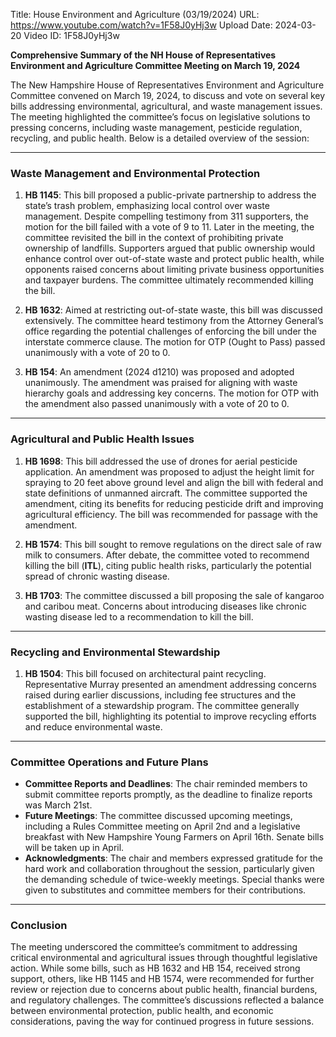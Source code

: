 Title: House Environment and Agriculture (03/19/2024)
URL: https://www.youtube.com/watch?v=1F58J0yHj3w
Upload Date: 2024-03-20
Video ID: 1F58J0yHj3w

**Comprehensive Summary of the NH House of Representatives Environment and Agriculture Committee Meeting on March 19, 2024**

The New Hampshire House of Representatives Environment and Agriculture Committee convened on March 19, 2024, to discuss and vote on several key bills addressing environmental, agricultural, and waste management issues. The meeting highlighted the committee’s focus on legislative solutions to pressing concerns, including waste management, pesticide regulation, recycling, and public health. Below is a detailed overview of the session:

---

### **Waste Management and Environmental Protection**
1. **HB 1145**: This bill proposed a public-private partnership to address the state’s trash problem, emphasizing local control over waste management. Despite compelling testimony from 311 supporters, the motion for the bill failed with a vote of 9 to 11. Later in the meeting, the committee revisited the bill in the context of prohibiting private ownership of landfills. Supporters argued that public ownership would enhance control over out-of-state waste and protect public health, while opponents raised concerns about limiting private business opportunities and taxpayer burdens. The committee ultimately recommended killing the bill.

2. **HB 1632**: Aimed at restricting out-of-state waste, this bill was discussed extensively. The committee heard testimony from the Attorney General’s office regarding the potential challenges of enforcing the bill under the interstate commerce clause. The motion for OTP (Ought to Pass) passed unanimously with a vote of 20 to 0.

3. **HB 154**: An amendment (2024 d1210) was proposed and adopted unanimously. The amendment was praised for aligning with waste hierarchy goals and addressing key concerns. The motion for OTP with the amendment also passed unanimously with a vote of 20 to 0.

---

### **Agricultural and Public Health Issues**
1. **HB 1698**: This bill addressed the use of drones for aerial pesticide application. An amendment was proposed to adjust the height limit for spraying to 20 feet above ground level and align the bill with federal and state definitions of unmanned aircraft. The committee supported the amendment, citing its benefits for reducing pesticide drift and improving agricultural efficiency. The bill was recommended for passage with the amendment.

2. **HB 1574**: This bill sought to remove regulations on the direct sale of raw milk to consumers. After debate, the committee voted to recommend killing the bill (**ITL**), citing public health risks, particularly the potential spread of chronic wasting disease.

3. **HB 1703**: The committee discussed a bill proposing the sale of kangaroo and caribou meat. Concerns about introducing diseases like chronic wasting disease led to a recommendation to kill the bill.

---

### **Recycling and Environmental Stewardship**
1. **HB 1504**: This bill focused on architectural paint recycling. Representative Murray presented an amendment addressing concerns raised during earlier discussions, including fee structures and the establishment of a stewardship program. The committee generally supported the bill, highlighting its potential to improve recycling efforts and reduce environmental waste.

---

### **Committee Operations and Future Plans**
- **Committee Reports and Deadlines**: The chair reminded members to submit committee reports promptly, as the deadline to finalize reports was March 21st.
- **Future Meetings**: The committee discussed upcoming meetings, including a Rules Committee meeting on April 2nd and a legislative breakfast with New Hampshire Young Farmers on April 16th. Senate bills will be taken up in April.
- **Acknowledgments**: The chair and members expressed gratitude for the hard work and collaboration throughout the session, particularly given the demanding schedule of twice-weekly meetings. Special thanks were given to substitutes and committee members for their contributions.

---

### **Conclusion**
The meeting underscored the committee’s commitment to addressing critical environmental and agricultural issues through thoughtful legislative action. While some bills, such as HB 1632 and HB 154, received strong support, others, like HB 1145 and HB 1574, were recommended for further review or rejection due to concerns about public health, financial burdens, and regulatory challenges. The committee’s discussions reflected a balance between environmental protection, public health, and economic considerations, paving the way for continued progress in future sessions.